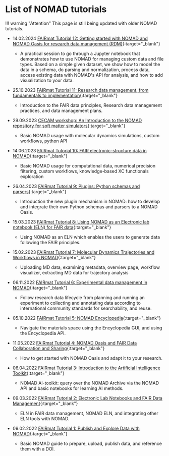 # List of NOMAD tutorials

<!--
Please follow the format:
- Date(dd.mm.yyy) Event: Tutorial Title
    + short list of topics covered
 -->

!!! warning "Attention"
    This page is still being updated with older NOMAD tutorials.

- 14.02.2024 [FAIRmat Tutorial 12: Getting started with NOMAD and NOMAD Oasis for research data management (RDM)](https://events.fairmat-nfdi.eu/event/10/){:target="_blank"}
    + A practical session to go through a Jupyter notebook that demonstrates how to use NOMAD for managing custom data and file types. Based on a simple given dataset, we show how to model the data in a schema, do parsing and normalization, process data, access existing data with NOMAD's API for analysis, and how to add visualization to your data.

- 25.10.2023 [FAIRmat Tutorial 11: Research data management, from fundamentals to implementation](https://www.fairmat-nfdi.eu/events/fairmat-tutorial-11/tutorial-11-materials){:target="_blank"}
    + Introduction to the FAIR data principles, Research data management practices, and data management plans.

- 29.09.2023 [CECAM workshop: An Introduction to the NOMAD repository for soft matter simulators](https://fairmat-nfdi.github.io/AreaC-Tutorial-CECAM-2023/){:target="_blank"}
    + Basic NOMAD usage with molecular dynamics simulations, custom workflows, python API

- 14.06.2023 [FAIRmat Tutorial 10: FAIR electronic-structure data in NOMAD](https://fairmat-nfdi.github.io/AreaC-Tutorial10_2023/){:target="_blank"}
    + Basic NOMAD usage for computational data, numerical precision filtering, custom workflows, knowledge-based XC functionals exploration

- 26.04.2023 [FAIRmat Tutorial 9: Plugins: Python schemas and parsers](https://www.fairmat-nfdi.eu/events/fairmat-tutorial-9/tutorial-9-materials){:target="_blank"}
    + Introduction the new plugin mechanism in NOMAD: how to develop and integrate their own Python schemas and parsers to a NOMAD Oasis.

- 15.03.2023 [FAIRmat Tutorial 8: Using NOMAD as an Electronic lab notebook (ELN) for FAIR data](https://www.fairmat-nfdi.eu/events/fairmat-tutorial-8/tutorial-8-materials){:target="_blank"}
    + Using NOMAD as an ELN which enables the users to generate data following the FAIR principles.

- 15.02.2023 [FAIRmat Tutorial 7: Molecular Dynamics Trajectories and Workflows in NOMAD](https://www.fairmat-nfdi.eu/events/fairmat-tutorial-7/tutorial-7-materials){:target="_blank"}
    + Uploading MD data, examining metadata, overview page, workflow visualizer, extracting MD data for trajectory analysis

- 06.11.2022 [FAIRmat Tutorial 6: Experimental data management in NOMAD](https://www.fairmat-nfdi.eu/events/fairmat-tutorial-6/tutorial-6-materials){:target="_blank"}
    + Follow research data lifecycle from planning and running an experiment to collecting and annotating data according to international community standards for searchability, and reuse.

- 05.10.2022 [FAIRmat Tutorial 5: NOMAD Encyclopedia](https://www.fairmat-nfdi.eu/events/fairmat-tutorial-5/tutorial-5-materials){:target="_blank"}
    + Navigate the materials space using the Encyclopedia GUI, and using the Encyclopedia API.

- 11.05.2022 [FAIRmat Tutorial 4: NOMAD Oasis and FAIR Data Collaboration and Sharing](https://www.fairmat-nfdi.eu/events/fairmat-tutorial-4/tutorial-4-materials){:target="_blank"}
    + How to get started with NOMAD Oasis and adapt it to your research.

- 06.04.2022 [FAIRmat Tutorial 3: Introduction to the Artificial Intelligence Toolkit](https://www.fairmat-nfdi.eu/events/fairmat-tutorial-3/tutorial-3-materials){:target="_blank"}
    + NOMAD AI-toolkit: query over the NOMAD Archive via the NOMAD API and basic notebooks for learning AI methods.

- 09.03.2022 [FAIRmat Tutorial 2: Electronic Lab Notebooks and FAIR Data Management](https://www.fairmat-nfdi.eu/events/fairmat-tutorial-2/tutorial-2-materials){:target="_blank"}
    + ELN in FAIR data management, NOMAD ELN, and integrating other ELN tools with NOMAD.

- 09.02.2022 [FAIRmat Tutorial 1: Publish and Explore Data with NOMAD](https://www.fairmat-nfdi.eu/events/fairmat-tutorial-1/tutorial-1-materials){:target="_blank"}
    + Basic NOMAD guide to prepare, upload, publish data, and reference them with a DOI.
















